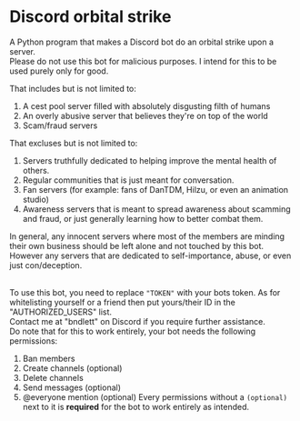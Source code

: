 # Discord orbital strike
A Python program that makes a Discord bot do an orbital strike upon a server. <br>
Please do not use this bot for malicious purposes. I intend for this to be used purely only for good. <br>

That includes but is not limited to:
1. A cest pool server filled with absolutely disgusting filth of humans
2. An overly abusive server that believes they're on top of the world
3. Scam/fraud servers

That excluses but is not limited to:
1. Servers truthfully dedicated to helping improve the mental health of others.
2. Regular communities that is just meant for conversation.
3. Fan servers (for example: fans of DanTDM, Hilzu, or even an animation studio)
4. Awareness servers that is meant to spread awareness about scamming and fraud, or just generally learning how to better combat them.

In general, any innocent servers where most of the members are minding their own business should be left alone and not touched by this bot. However any servers that are dedicated to self-importance, abuse, or even just con/deception. <br><br>

To use this bot, you need to replace `"TOKEN"` with your bots token. As for whitelisting yourself or a friend then put yours/their ID in the "AUTHORIZED_USERS" list. <br>
Contact me at "bndlett" on Discord if you require further assistance.<br>
Do note that for this to work entirely, your bot needs the following permissions:
1. Ban members
2. Create channels (optional)
3. Delete channels
4. Send messages (optional)
5. @everyone mention (optional)
Every permissions without a `(optional)` next to it is <b>required</b> for the bot to work entirely as intended.
